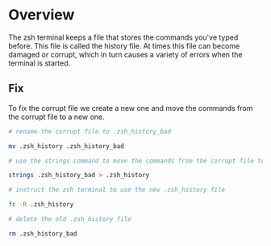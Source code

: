 # Overview
The zsh terminal keeps a file that stores the commands you've typed before.  This file is called the history file.  At times this file can become damaged or corrupt, which in turn causes a variety of errors when the terminal is started.

## Fix
To fix the corrupt file we create a new one and move the commands from the corrupt file to a new one.

~~~ bash
# rename the corrupt file to .zsh_history_bad

mv .zsh_history .zsh_history_bad

# use the strings command to move the commands from the corrupt file to a new .zsh_history file

strings .zsh_history_bad > .zsh_history

# instruct the zsh terminal to use the new .zsh_history file

fc -R .zsh_history

# delete the old .zsh_history file

rm .zsh_history_bad

~~~
